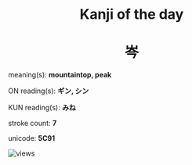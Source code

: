 <h1 align="center">Kanji of the day</h1>
<h1 align="center">岑</h1>
<p align="left">meaning(s): <b>mountaintop, peak</b></p>
<p align="left">ON reading(s): <b>ギン, シン</b></p>
<p align="left">KUN reading(s): <b>みね</b></p>
<p align="left">stroke count: <b>7</b></p>
<p align="left">unicode: <b>5C91</b></p>
<p align="left"><img src="https://komarev.com/ghpvc/?username=tristanwagner-kanjioftheday&label=Views&color=0e75b6&style=flat" alt="views"/></p>
